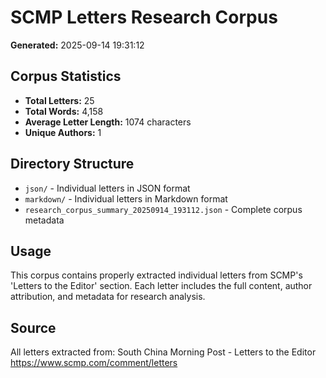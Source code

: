 # SCMP Letters Research Corpus

**Generated:** 2025-09-14 19:31:12

## Corpus Statistics

- **Total Letters:** 25
- **Total Words:** 4,158
- **Average Letter Length:** 1074 characters
- **Unique Authors:** 1

## Directory Structure

- `json/` - Individual letters in JSON format
- `markdown/` - Individual letters in Markdown format
- `research_corpus_summary_20250914_193112.json` - Complete corpus metadata

## Usage

This corpus contains properly extracted individual letters from SCMP's 'Letters to the Editor' section. Each letter includes the full content, author attribution, and metadata for research analysis.

## Source

All letters extracted from: South China Morning Post - Letters to the Editor
https://www.scmp.com/comment/letters
